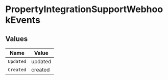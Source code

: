 # PropertyIntegrationSupportWebhookEvents


## Values

| Name      | Value     |
| --------- | --------- |
| `Updated` | updated   |
| `Created` | created   |